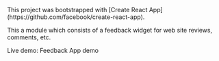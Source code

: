 <p>This project was bootstrapped with [Create React App](https://github.com/facebook/create-react-app).</p>

<p>This a module which consists of a feedback widget for web site reviews, comments, etc.</p>

<p>Live demo: <ulink url="https://voluble-caramel-9a9700.netlify.app/">Feedback App demo</ulink></p>
 
